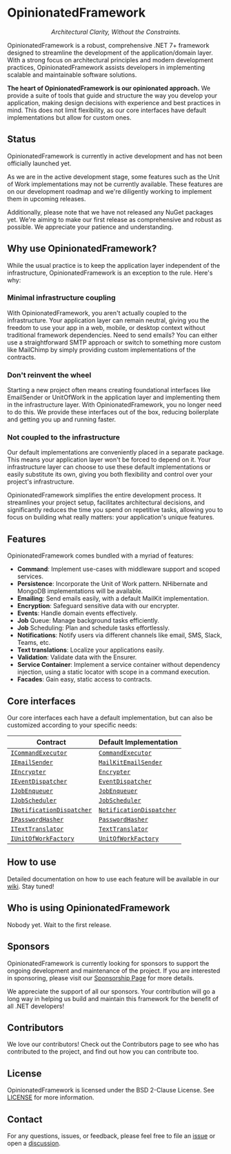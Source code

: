 # OpinionatedFramework
<p align="center">
    <em>Architectural Clarity, Without the Constraints.</em>
</p>

OpinionatedFramework is a robust, comprehensive .NET 7+ framework designed to streamline the development of the application/domain layer. With a strong focus on architectural principles and modern development practices, OpinionatedFramework assists developers in implementing scalable and maintainable software solutions.

**The heart of OpinionatedFramework is our opinionated approach.** We provide a suite of tools that guide and structure the way you develop your application, making design decisions with experience and best practices in mind. This does not limit flexibility, as our core interfaces have default implementations but allow for custom ones.

## Status
OpinionatedFramework is currently in active development and has not been officially launched yet.

As we are in the active development stage, some features such as the Unit of Work implementations may not be currently available. These features are on our development roadmap and we're diligently working to implement them in upcoming releases.

Additionally, please note that we have not released any NuGet packages yet. We're aiming to make our first release as comprehensive and robust as possible. We appreciate your patience and understanding.

## Why use OpinionatedFramework?
While the usual practice is to keep the application layer independent of the infrastructure, OpinionatedFramework is an exception to the rule. Here's why:

### Minimal infrastructure coupling
With OpinionatedFramework, you aren't actually coupled to the infrastructure. Your application layer can remain neutral, giving you the freedom to use your app in a web, mobile, or desktop context without traditional framework dependencies. Need to send emails? You can either use a straightforward SMTP approach or switch to something more custom like MailChimp by simply providing custom implementations of the contracts.

### Don't reinvent the wheel
Starting a new project often means creating foundational interfaces like EmailSender or UnitOfWork in the application layer and implementing them in the infrastructure layer. With OpinionatedFramework, you no longer need to do this. We provide these interfaces out of the box, reducing boilerplate and getting you up and running faster.

### Not coupled to the infrastructure
Our default implementations are conveniently placed in a separate package. This means your application layer won't be forced to depend on it. Your infrastructure layer can choose to use these default implementations or easily substitute its own, giving you both flexibility and control over your project's infrastructure.

OpinionatedFramework simplifies the entire development process. It streamlines your project setup, facilitates architectural decisions, and significantly reduces the time you spend on repetitive tasks, allowing you to focus on building what really matters: your application's unique features.

## Features
OpinionatedFramework comes bundled with a myriad of features:

- **Command**: Implement use-cases with middleware support and scoped services.
- **Persistence**: Incorporate the Unit of Work pattern. NHibernate and MongoDB implementations will be available.
- **Emailing**: Send emails easily, with a default MailKit implementation.
- **Encryption**: Safeguard sensitive data with our encrypter.
- **Events**: Handle domain events effectively.
- **Job** Queue: Manage background tasks efficiently.
- **Job** Scheduling: Plan and schedule tasks effortlessly.
- **Notifications**: Notify users via different channels like email, SMS, Slack, Teams, etc.
- **Text translations**: Localize your applications easily.
- **Validation**: Validate data with the Ensurer.
- **Service Container**: Implement a service container without dependency injection, using a static locator with scope in a command execution.
- **Facades**: Gain easy, static access to contracts.

## Core interfaces
Our core interfaces each have a default implementation, but can also be customized according to your specific needs:

| Contract               | Default Implementation |
| ---------------------- | ---------------------- |
| [`ICommandExecutor`](https://github.com/iokode/OpinionatedFramework/blob/main/src/IOKode.OpinionatedFramework.Foundation/Contracts/ICommandExecutor.cs)     | [`CommandExecutor`](https://github.com/iokode/OpinionatedFramework/blob/main/src/IOKode.OpinionatedFramework.ContractImplementations.CommandExecutor/CommandExecutor.cs) |
| [`IEmailSender`](https://github.com/iokode/OpinionatedFramework/blob/main/src/IOKode.OpinionatedFramework.Foundation/Contracts/IEmailSender.cs)         | [`MailKitEmailSender`](https://github.com/iokode/OpinionatedFramework/blob/main/src/IOKode.OpinionatedFramework.ContractImplementations.MailKit/MailKitEmailSender.cs) |
| [`IEncrypter`](https://github.com/iokode/OpinionatedFramework/blob/main/src/IOKode.OpinionatedFramework.Foundation/Contracts/IEncrypter.cs)           | [`Encrypter`](#) |
| [`IEventDispatcher`](https://github.com/iokode/OpinionatedFramework/blob/main/src/IOKode.OpinionatedFramework.Foundation/Contracts/IEventDispatcher.cs)     | [`EventDispatcher`](#) |
| [`IJobEnqueuer`](https://github.com/iokode/OpinionatedFramework/blob/main/src/IOKode.OpinionatedFramework.Foundation/Contracts/IJobEnqueuer.cs)         | [`JobEnqueuer`](#) |
| [`IJobScheduler`](https://github.com/iokode/OpinionatedFramework/blob/main/src/IOKode.OpinionatedFramework.Foundation/Contracts/IJobScheduler.cs)       | [`JobScheduler`](#) |
| [`INotificationDispatcher`](https://github.com/iokode/OpinionatedFramework/blob/main/src/IOKode.OpinionatedFramework.Foundation/Contracts/INotificationDispatcher.cs) | [`NotificationDispatcher`](#) |
| [`IPasswordHasher`](https://github.com/iokode/OpinionatedFramework/blob/main/src/IOKode.OpinionatedFramework.Foundation/Contracts/IPasswordHasher.cs)      | [`PasswordHasher`](#) |
| [`ITextTranslator`](https://github.com/iokode/OpinionatedFramework/blob/main/src/IOKode.OpinionatedFramework.Foundation/Contracts/ITextTranslator.cs)      | [`TextTranslator`](#) |
| [`IUnitOfWorkFactory`](https://github.com/iokode/OpinionatedFramework/blob/main/src/IOKode.OpinionatedFramework.Foundation/Contracts/IUnitOfWorkFactory.cs)   | [`UnitOfWorkFactory`](#) |

## How to use
Detailed documentation on how to use each feature will be available in our [wiki](https://github.com/iokode/OpinionatedFramework/wiki). Stay tuned!

## Who is using OpinionatedFramework

Nobody yet. Wait to the first release.

## Sponsors
OpinionatedFramework is currently looking for sponsors to support the ongoing development and maintenance of the project. If you are interested in sponsoring, please visit our [Sponsorship Page](https://github.com/sponsors/iokode) for more details.

We appreciate the support of all our sponsors. Your contribution will go a long way in helping us build and maintain this framework for the benefit of all .NET developers!

## Contributors
We love our contributors! Check out the Contributors page to see who has contributed to the project, and find out how you can contribute too.

## License
OpinionatedFramework is licensed under the BSD 2-Clause License. See [LICENSE](https://github.com/iokode/OpinionatedFramework/blob/main/LICENSE) for more information.

## Contact
For any questions, issues, or feedback, please feel free to file an [issue](https://github.com/iokode/OpinionatedFramework/issues) or open a [discussion](https://github.com/iokode/OpinionatedFramework/discussions).
